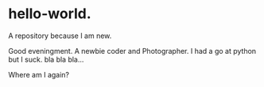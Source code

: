 # hello-world.
A repository because I am new.

Good eveningment. 
A newbie coder and Photographer. I had a go at python but I suck.
bla bla bla...

Where am I again?
